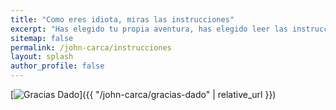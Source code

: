 ```yaml
---
title: "Como eres idiota, miras las instrucciones"
excerpt: "Has elegido tu propia aventura, has elegido leer las instrucciones"
sitemap: false
permalink: /john-carca/instrucciones
layout: splash
author_profile: false
---
```


 [![Gracias Dado](https://pbs.twimg.com/media/DRZjLH9X4AAuMZX.jpg:large)]({{ "/john-carca/gracias-dado" | relative_url }})
